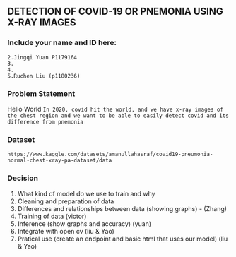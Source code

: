 <!-- @format -->

## DETECTION OF COVID-19 OR PNEMONIA USING X-RAY IMAGES

### Include your name and ID here:

    2.Jingqi Yuan P1179164
    3.
    4.
    5.Ruchen Liu (p1180236)
    

### Problem Statement

Hello World
`In 2020, covid hit the world, and we have x-ray images of the chest region and we want to be able to easily detect covid and its difference from pnemonia`

### Dataset

`https://www.kaggle.com/datasets/amanullahasraf/covid19-pneumonia-normal-chest-xray-pa-dataset/data`

### Decision

1.  What kind of model do we use to train and why
2.  Cleaning and preparation of data
3.  Differences and relationships between data (showing graphs) - (Zhang)
4.  Training of data (victor)
5.  Inference (show graphs and accuracy) (yuan)
6.  Integrate with open cv (liu & Yao)
7.  Pratical use (create an endpoint and basic html that uses our model) (liu & Yao)
